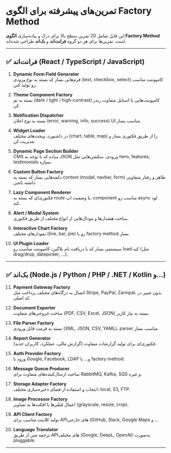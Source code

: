 
# تمرین‌های پیشرفته برای الگوی Factory Method

این فایل شامل 20 تمرین سطح بالا برای درک و پیاده‌سازی **الگوی Factory Method** است. تمرین‌ها برای هر دو گروه **فرانت‌اند** و **بک‌اند** طراحی شده‌اند.

---

## ✅ فرانت‌اند (React / TypeScript / JavaScript)

1. **Dynamic Form Field Generator**  
   فرم‌هایی بساز که بسته به نوع ورودی (text, checkbox, select) کامپوننت مناسب رو تولید کنن.

2. **Theme Component Factory**  
   بسته به تم (dark / light / high-contrast) کامپوننت‌هایی با استایل متفاوت رندر کن.

3. **Notification Dispatcher**  
   بسته به نوع اعلان (error, warning, info, success) UI مناسب بساز.

4. **Widget Loader**  
   در داشبورد، ویجت‌های مختلف (chart, table, map) را از طریق فکتوری بساز و مدیریت کن.

5. **Dynamic Page Section Builder**  
   CMS ساده که با توجه به JSON ورودی، سکشن‌هایی مثل hero, features, testimonials بسازه.

6. **Custom Button Factory**  
   دکمه‌هایی بساز که بسته به context (modal, navbar, form) ظاهر و رفتار متفاوتی داشته باشن.

7. **Lazy Component Renderer**  
   فکتوری‌ای که بسته به route یا وضعیت اپ، component مناسب رو async لود کنه.

8. **Alert / Modal System**  
   ساخت هشدارها و مودال‌هایی از انواع مختلف از طریق فکتوری.

9. **Interactive Chart Factory**  
   نمودارهای مختلف (line, bar, pie) رو با factory method بساز.

10. **UI Plugin Loader**  
    سیستمی بساز که با دریافت نام پلاگین، کامپوننت مناسب رو load کنه (مثل drag/drop, datepicker, ...).

---

## ✅ بک‌اند (Node.js / Python / PHP / .NET / Kotlin و...)

11. **Payment Gateway Factory**  
    اتصال به درگاه‌های مختلف پرداخت مثل Stripe, PayPal, Zarinpal، بدون تغییر در کد اصلی.

12. **Document Exporter**  
    ساخت خروجی‌های متفاوت (PDF, CSV, Excel, JSON) بسته به نیاز کاربر.

13. **File Parser Factory**  
    بسته به فرمت فایل ورودی (XML, JSON, CSV, YAML)، parser مناسب بساز.

14. **Report Generator**  
    فکتوری‌ای برای تولید گزارشات متفاوت (گزارش مالی، عملکرد، کاربران جدید).

15. **Auth Provider Factory**  
    ورود با Google, Facebook, LDAP و... با factory method.

16. **Message Queue Producer**  
    ساخت ارسال‌کننده‌های متفاوت برای RabbitMQ, Kafka, SQS و غیره.

17. **Storage Adapter Factory**  
    انتخاب و استفاده از فضای ذخیره‌سازی مختلف: local, S3, FTP.

18. **Image Processor Factory**  
    اعمال فیلترها یا افکت‌ها به تصاویر (grayscale, resize, crop).

19. **API Client Factory**  
    تولید کلاینت مناسب برای APIهای خارجی (GitHub, Slack, Google Maps و ...

20. **Language Translator**  
    ترجمه متن از طریق APIهای مختلف (Google, DeepL, OpenAI) به‌صورت pluggable.


---
